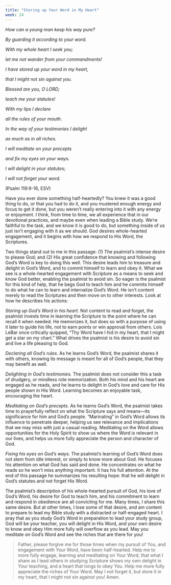 ```yaml
---
title: "Storing up Your Word in My Heart"
week: 24
---
```


*How can a young man keep his way pure?*

*By guarding it according to your word.*

*With my whole heart I seek you;*

*let me not wander from your commandments!*

*I have stored up your word in my heart,*

*that I might not sin against you.*

*Blessed are you, O LORD;*

*teach me your statutes!*

*With my lips I declare*

*all the rules of your mouth.*

*In the way of your testimonies I delight*

*as much as in all riches.*

*I will meditate on your precepts*

*and fix my eyes on your ways.*

*I will delight in your statutes;*

*I will not forget your word.*

(Psalm 119:9-16, ESV)

Have you ever done something half-heartedly? You knew it was a good
thing to do, or that you had to do it, and you mustered enough energy
and focus to get it done, but you weren’t really entering into it with
any energy or enjoyment. I think, from time to time, we all experience
that in our devotional practices, and maybe even when leading a Bible
study. We’re faithful to the task, and we know it is good to do, but
something inside of us just isn’t engaging with it as we should. God
desires whole-hearted engagement, and it begins with how we respond to
His Word, the Scriptures.

Two things stand out to me in this passage: (1) The psalmist’s intense
desire to please God; and (2) His great confidence that knowing and
following God’s Word is key to doing this well. This desire leads him to
treasure and delight in God’s Word, and to commit himself to learn and
obey it. What we see is a whole-hearted engagement with Scripture as a
means to seek and know God better, enabling the psalmist to avoid sin.
So eager is the psalmist for this kind of help, that he begs God to
teach him and he commits himself to do what he can to learn and
internalize God’s Word. He isn’t content merely to read the Scriptures
and then move on to other interests. Look at how he describes his
actions:

*Storing up God’s Word in his heart.* Not content to read and forget,
the psalmist invests time in learning the Scripture to the point where
he can recall it when needed. He memorizes it, but does so with a
purpose of using it later to guide his life, not to earn points or win
approval from others. Lois LeBar once critically quipped, “Thy Word have
I hid in my heart, that I might get a star on my chart.” What drives the
psalmist is his desire to avoid sin and live a life pleasing to God.

*Declaring all God’s rules.* As he learns God’s Word, the psalmist
shares it with others, knowing its message is meant for all of God’s
people, that they may benefit as well.

*Delighting in God’s testimonies.* The psalmist does not consider this a
task of drudgery, or mindless rote memorization. Both his mind and his
heart are engaged as he reads, and he learns to delight in God’s love
and care for His people shown in His Word. Learning becomes an enjoyable
task, encouraging the heart.

*Meditating on God’s precepts.* As he learns God’s Word, the psalmist
takes time to prayerfully reflect on what the Scripture says and
means—its significance for him and God’s people. “Marinating” in God’s
Word allows its influence to penetrate deeper, helping us see relevance
and implications that we may miss with just a casual reading. Meditating
on the Word allows opportunities for the Holy Spirit to show us where
the Word is relevant in our lives, and helps us more fully appreciate
the person and character of God.

*Fixing his eyes on God’s ways.* The psalmist’s learning of God’s Word
does not stem from idle interest, or simply to know more about God. He
focuses his attention on what God has said and done. He concentrates on
what he reads so he won’t miss anything important. It has his full
attention. At the end of this passage he summarizes his resulting hope:
that he will delight in God’s statutes and not forget His Word.

The psalmist’s description of his whole-hearted pursuit of God, his love
of God’s Word, his desire for God to teach him, and his commitment to
learn and respond in obedience are all convicting for me. Many times, I
share this same desire. But at other times, I lose some of that desire,
and am content to prepare to lead my Bible study with a distracted or
half-engaged heart. I pray that as you study God’s Word in preparation
to lead your study group, God will be your teacher, you will delight in
His Word, and your own desire to know and obey Him more fully will
overflow as you lead. May you meditate on God’s Word and see the riches
that are there for you!

> Father, please forgive me for those times when my pursuit of You, and
> engagement with Your Word, have been half-hearted. Help me to more
> fully engage, learning and meditating on Your Word, that what I share
> as I lead others in studying Scripture shows my own delight in Your
> teaching, and a heart that longs to obey You. Help me more fully
> appreciate the riches of Your Word. May I not forget it, but store it
> in my heart, that I might not sin against you! Amen.
